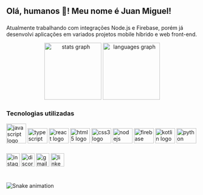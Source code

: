 <h2 align="left">Olá, humanos 👋! Meu nome é Juan Miguel!</h2>

###

<p> 
  Atualmente trabalhando com integrações Node.js e Firebase, porém já desenvolvi aplicações em variados projetos mobile híbrido e web front-end.
</p>

<div align="center">
  <img src="https://github-readme-stats.vercel.app/api?hide_title=false&hide_rank=false&show_icons=true&include_all_commits=true&count_private=true&disable_animations=false&theme=dracula&locale=en&hide_border=false&username=juaan-dev" height="150" alt="stats graph"  />
  <img src="https://github-readme-stats.vercel.app/api/top-langs?locale=en&hide_title=false&layout=compact&card_width=320&langs_count=5&theme=dracula&hide_border=false&username=juaan-dev" height="150" alt="languages graph"  />
</div>

###

<h3>Tecnologias utilizadas</h3>
<div align="left">
  <img src="hc height="40" width="52" alt="javascript logo"  />
  <img src="https://cdn.jsdelivr.net/gh/devicons/devicon/icons/typescript/typescript-original.svg" height="40" width="52" alt="typescript logo"  />
  <img src="https://cdn.jsdelivr.net/gh/devicons/devicon/icons/react/react-original.svg" height="40" width="52" alt="react logo"  />
  <img src="https://cdn.jsdelivr.net/gh/devicons/devicon/icons/html5/html5-original.svg" height="40" width="52" alt="html5 logo"  />     
  <img src="https://cdn.jsdelivr.net/gh/devicons/devicon/icons/css3/css3-original.svg" height="40" width="52" alt="css3 logo"  />                                     
  <img src="https://cdn.jsdelivr.net/gh/devicons/devicon/icons/nodejs/nodejs-original.svg" height="40" width="52" alt="nodejs logo"  />
  <img src="https://cdn.jsdelivr.net/gh/devicons/devicon/icons/firebase/firebase-original.svg" height="40" width="52" alt="firebase logo"  />                               <img src="https://cdn.jsdelivr.net/gh/devicons/devicon/icons/kotlin/kotlin-original.svg" height="40" width="52" alt="kotlin logo"  />     
                                                                                                                                       <img src="https://cdn.jsdelivr.net/gh/devicons/devicon/icons/python/python-original.svg" height="40" width="52" alt="python logo"  />
                                                                                                                        
</div>

###

<div align="left">
  <a href="https://instagram.com/juaanm_"><img src="https://img.shields.io/static/v1?message=Instagram&logo=instagram&label=&color=E4405F&logoColor=white&labelColor=&style=for-the-badge" height="35" alt="instagram logo"  /></a>
  <a href="https://discord.com/channels/Miguel#8616"><img src="https://img.shields.io/static/v1?message=Discord&logo=discord&label=&color=7289DA&logoColor=white&labelColor=&style=for-the-badge" height="35" alt="discord logo"  /></a>
  <a href="mailto:juanmigueloliveira@gmail.com"><img src="https://img.shields.io/static/v1?message=Gmail&logo=gmail&label=&color=D14836&logoColor=white&labelColor=&style=for-the-badge" height="35" alt="gmail logo"  /></a>
  <a href="https://www.linkedin.com/in/juan-oliveira-1b44811b5"><img src="https://img.shields.io/static/v1?message=LinkedIn&logo=linkedin&label=&color=0077B5&logoColor=white&labelColor=&style=for-the-badge" height="35" alt="linkedin logo"  /></a>
</div>

###

<br clear="both">

<img href="https://raw.githubusercontent.com/juaan-dev/juaan-dev/blob/output/snake.svg" alt="Snake animation" />

###
